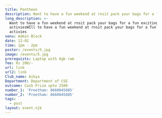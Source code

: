 ```yaml
---
title: Pantheon
description: Want to have a fun weekend at rnsit pack your bags for a fun exciting activies
long_description: >-
  Want to have a fun weekend at rnsit pack your bags for a fun exciting
  activiesWIll to have a fun weekend at rnsit pack your bags for a fun exciting
  activies
venu: Admin Block
date: 12-02
time: 1pm - 2pm
poster: /events/5.jpg
image: /events/5.jpg
prerequists: Laptop with 6gb ram
fee: Rs 200/-
url: link
url2: link
Club_name: Aikya
Department: Department of CSE
outcome: Cash Prize upto 2500
number_1: 'Preetham: 8660045885'
number_2: 'Preetham: 8660045885'
tags:
  - post
layout: event.njk
---
```


